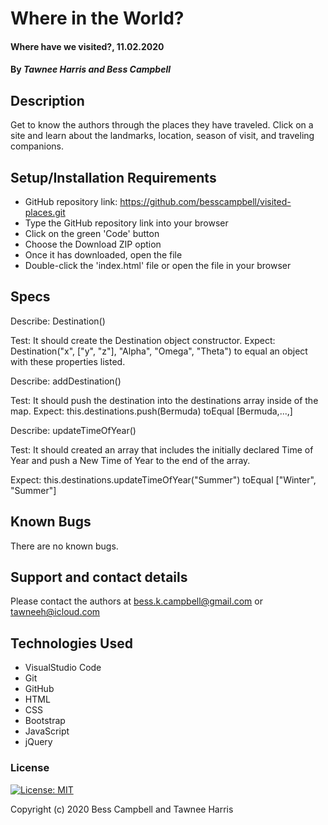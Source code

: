 # Where in the World?

#### Where have we visited?, 11.02.2020

#### By _**Tawnee Harris and Bess Campbell**_

## Description

 Get to know the authors through the places they have traveled. Click on a site and learn about the landmarks, location, season of visit, and traveling companions.

## Setup/Installation Requirements

* GitHub repository link: https://github.com/besscampbell/visited-places.git
* Type the GitHub repository link into your browser
* Click on the green 'Code' button 
* Choose the Download ZIP option
* Once it has downloaded, open the file
* Double-click the 'index.html' file or open the file in your browser

## Specs

 Describe: Destination()

 Test: It should create the Destination object constructor. 
 Expect: Destination("x", ["y", "z"], "Alpha", "Omega", "Theta") to equal an object with these properties listed.

 Describe: addDestination()

 Test: It should push the destination into the destinations array inside of the map.
 Expect: this.destinations.push(Bermuda) toEqual [Bermuda,...,]

Describe: updateTimeOfYear()

Test: It should created an array that includes the initially declared Time of Year and push a New Time of Year to the end of the array.

Expect: this.destinations.updateTimeOfYear("Summer") toEqual ["Winter", "Summer"]



## Known Bugs

 There are no known bugs.

## Support and contact details

 Please contact the authors at <bess.k.campbell@gmail.com> or <tawneeh@icloud.com>

## Technologies Used

* VisualStudio Code
* Git
* GitHub
* HTML 
* CSS 
* Bootstrap
* JavaScript
* jQuery


### License

[![License: MIT](https://img.shields.io/badge/License-MIT-yellow.svg)](https://opensource.org/licenses/MIT)

Copyright (c) 2020 Bess Campbell and Tawnee Harris